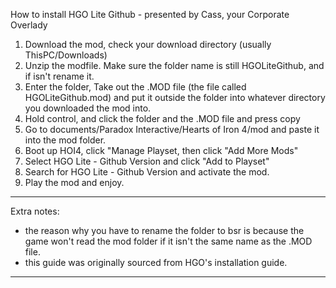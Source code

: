 How to install HGO Lite Github - presented by Cass, your Corporate Overlady
1) Download the mod, check your download directory (usually ThisPC/Downloads)
2) Unzip the modfile. Make sure the folder name is still HGOLiteGithub, and if isn't rename it.
3) Enter the folder, Take out the .MOD file (the file called HGOLiteGithub.mod) and put it outside the folder into whatever directory you downloaded the mod into.
4) Hold control, and click the folder and the .MOD file and press copy
5) Go to documents/Paradox Interactive/Hearts of Iron 4/mod and paste it into the mod folder.
6) Boot up HOI4, click "Manage Playset, then click "Add More Mods" 
7) Select HGO Lite - Github Version and click "Add to Playset"
8) Search for HGO Lite - Github Version and activate the mod.
9) Play the mod and enjoy.
---------------
Extra notes:

- the reason why you have to rename the folder to bsr is because the game won't read the mod folder if it isn't the same name as the .MOD file.
- this guide was originally sourced from HGO's installation guide.
---------------
